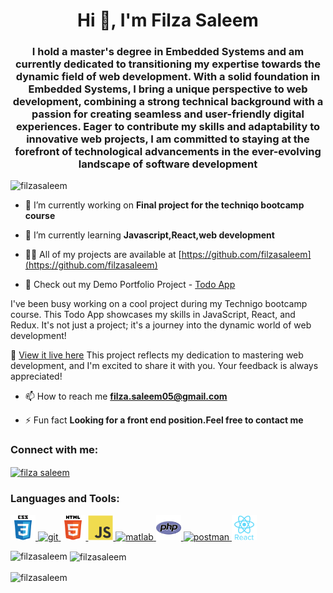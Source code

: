 <h1 align="center">Hi 👋, I'm Filza Saleem</h1>
<h3 align="center">I hold a master's degree in Embedded Systems and am currently dedicated to transitioning my expertise towards the dynamic field of web development. With a solid foundation in Embedded Systems, I bring a unique perspective to web development, combining a strong technical background with a passion for creating seamless and user-friendly digital experiences. Eager to contribute my skills and adaptability to innovative web projects, I am committed to staying at the forefront of technological advancements in the ever-evolving landscape of software development</h3>

<p align="left"> <img src="https://komarev.com/ghpvc/?username=filzasaleem&label=Profile%20views&color=0e75b6&style=flat" alt="filzasaleem" /> </p>

- 🔭 I’m currently working on **Final project for the techniqo bootcamp course**

- 🌱 I’m currently learning **Javascript,React,web development**

- 👨‍💻 All of my projects are available at [https://github.com/filzasaleem](https://github.com/filzasaleem)

- 🚀 Check out my Demo Portfolio Project - [Todo App](https://github.com/filzasaleem/Technigo_project-todos-redux/tree/main)

<p>I've been busy working on a cool project during my Technigo bootcamp course. This Todo App showcases my skills in JavaScript, React, and Redux. It's not just a project; it's a journey into the dynamic world of web development!</p>

🔗 [View it live here](https://filzas-todo-app.netlify.app/)
This project reflects my dedication to mastering web development, and I'm excited to share it with you. Your feedback is always appreciated!

- 📫 How to reach me **filza.saleem05@gmail.com**

- ⚡ Fun fact **Looking for a front end position.Feel free to contact me**

<h3 align="left">Connect with me:</h3>
<p align="left">
<a href="https://linkedin.com/in/filza-saleem" target="blank"><img align="center" src="https://raw.githubusercontent.com/rahuldkjain/github-profile-readme-generator/master/src/images/icons/Social/linked-in-alt.svg" alt="filza saleem" height="30" width="40" /></a>
</p>

<h3 align="left">Languages and Tools:</h3>
<p align="left"> <a href="https://www.w3schools.com/css/" target="_blank" rel="noreferrer"> <img src="https://raw.githubusercontent.com/devicons/devicon/master/icons/css3/css3-original-wordmark.svg" alt="css3" width="40" height="40"/> </a> <a href="https://git-scm.com/" target="_blank" rel="noreferrer"> <img src="https://www.vectorlogo.zone/logos/git-scm/git-scm-icon.svg" alt="git" width="40" height="40"/> </a> <a href="https://www.w3.org/html/" target="_blank" rel="noreferrer"> <img src="https://raw.githubusercontent.com/devicons/devicon/master/icons/html5/html5-original-wordmark.svg" alt="html5" width="40" height="40"/> </a> <a href="https://developer.mozilla.org/en-US/docs/Web/JavaScript" target="_blank" rel="noreferrer"> <img src="https://raw.githubusercontent.com/devicons/devicon/master/icons/javascript/javascript-original.svg" alt="javascript" width="40" height="40"/> </a> <a href="https://www.mathworks.com/" target="_blank" rel="noreferrer"> <img src="https://upload.wikimedia.org/wikipedia/commons/2/21/Matlab_Logo.png" alt="matlab" width="40" height="40"/> </a> <a href="https://www.php.net" target="_blank" rel="noreferrer"> <img src="https://raw.githubusercontent.com/devicons/devicon/master/icons/php/php-original.svg" alt="php" width="40" height="40"/> </a> <a href="https://postman.com" target="_blank" rel="noreferrer"> <img src="https://www.vectorlogo.zone/logos/getpostman/getpostman-icon.svg" alt="postman" width="40" height="40"/> </a> <a href="https://reactjs.org/" target="_blank" rel="noreferrer"> <img src="https://raw.githubusercontent.com/devicons/devicon/master/icons/react/react-original-wordmark.svg" alt="react" width="40" height="40"/> </a> </p>

<p><img align="left" src="https://github-readme-stats.vercel.app/api/top-langs?username=filzasaleem&show_icons=true&locale=en&layout=compact" alt="filzasaleem" /></p>

<p>&nbsp;<img align="center" src="https://github-readme-stats.vercel.app/api?username=filzasaleem&show_icons=true&locale=en" alt="filzasaleem" /></p>

<p><img align="center" src="https://github-readme-streak-stats.herokuapp.com/?user=filzasaleem&" alt="filzasaleem" /></p>

